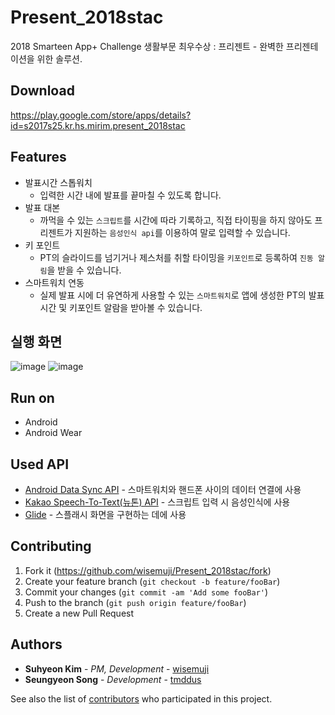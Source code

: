 # Present_2018stac

2018 Smarteen App+ Challenge 생활부문 최우수상 : 프리젠트 - 완벽한 프리젠테이션을 위한 솔루션.

## Download

https://play.google.com/store/apps/details?id=s2017s25.kr.hs.mirim.present_2018stac

## Features

* 발표시간 스톱워치
    * 입력한 시간 내에 발표를 끝마칠 수 있도록 합니다.
* 발표 대본
    * 까먹을 수 있는 `스크립트`를 시간에 따라 기록하고, 직접 타이핑을 하지 않아도 프리젠트가 지원하는 `음성인식 api`를 이용하여 말로 입력할 수 있습니다.
* 키 포인트
    * PT의 슬라이드를 넘기거나 제스처를 취할 타이밍을 `키포인트`로 등록하여 `진동 알림`을 받을 수 있습니다.
* 스마트워치 연동
    * 실제 발표 시에 더 유연하게 사용할 수 있는 `스마트워치`로 앱에 생성한 PT의 발표 시간 및 키포인트 알람을 받아볼 수 있습니다.

## 실행 화면

![image](https://user-images.githubusercontent.com/32327475/57661637-ade7df80-7626-11e9-907f-0c4fe4720f49.png)
![image](https://user-images.githubusercontent.com/32327475/57661579-81cc5e80-7626-11e9-86b4-954b1f090c20.png)

## Run on

* Android
* Android Wear

## Used API

* [Android Data Sync API](https://developer.android.com/training/sync-adapters) - 스마트워치와 핸드폰 사이의 데이터 연결에 사용
* [Kakao Speech-To-Text(뉴톤) API](https://developers.kakao.com/docs/android/speech) - 스크립트 입력 시 음성인식에 사용
* [Glide](https://github.com/bumptech/glide) - 스플래시 화면을 구현하는 데에 사용

## Contributing

1. Fork it (<https://github.com/wisemuji/Present_2018stac/fork>)
2. Create your feature branch (`git checkout -b feature/fooBar`)
3. Commit your changes (`git commit -am 'Add some fooBar'`)
4. Push to the branch (`git push origin feature/fooBar`)
5. Create a new Pull Request

## Authors

* **Suhyeon Kim** - *PM, Development* - [wisemuji](https://github.com/wisemuji)
* **Seungyeon Song** - *Development* - [tmddus](https://github.com/tmddus)

See also the list of [contributors](https://github.com/wisemuji/Present_2018stac/contributors) who participated in this project.


